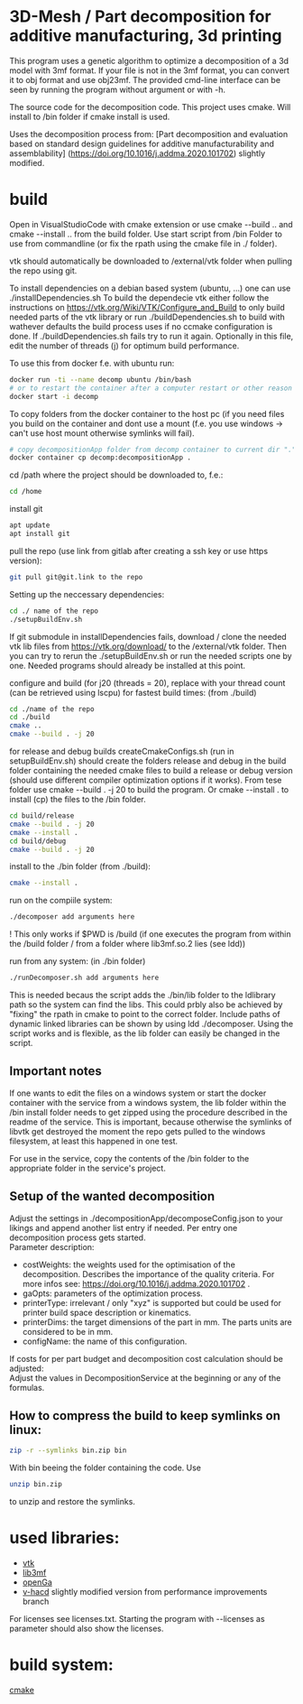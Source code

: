 # 3D-Mesh / Part decomposition for additive manufacturing, 3d printing

This program uses a genetic algorithm to optimize a decomposition of a 3d model with 3mf format.
If your file is not in the 3mf format, you can convert it to obj format and use obj23mf.
The provided cmd-line interface can be seen by running the program without argument or with -h.

The source code for the decomposition code.
This project uses cmake.
Will install to /bin folder if cmake install is used.

Uses the decomposition process from:
[Part decomposition and evaluation based on standard design guidelines for additive manufacturability and assemblability] (https://doi.org/10.1016/j.addma.2020.101702)
slightly modified.


# build
Open in VisualStudioCode with cmake extension or use cmake --build .. and cmake --install .. from the build folder.
Use start script from /bin Folder to use from commandline (or fix the rpath using the cmake file in ./ folder).

vtk should automatically be downloaded to /external/vtk folder when pulling the repo using git.

To install dependencies on a debian based system (ubuntu, ...) one can use ./installDependencies.sh
To build the dependecie vtk either follow the instructions on https://vtk.org/Wiki/VTK/Configure_and_Build to only build needed parts of the vtk library or run ./buildDependencies.sh to build with wathever defaults the build process uses if no ccmake configuration is done.
If ./buildDependencies.sh fails try to run it again.
Optionally in this file, edit the number of threads (j) for optimum build performance.

To use this from docker f.e. with ubuntu run:
``` bash
docker run -ti --name decomp ubuntu /bin/bash
# or to restart the container after a computer restart or other reason it stopped:
docker start -i decomp
```

To copy folders from the docker container to the host pc (if you need files you build on the container and dont use a mount (f.e. you use windows -> can't use host mount otherwise symlinks will fail).
```bash
# copy decompositionApp folder from decomp container to current dir "."
docker container cp decomp:decompositionApp .
```

cd /path where the project should be downloaded to, f.e.:
``` bash
cd /home
```

install git
``` bash
apt update
apt install git
```

pull the repo (use link from gitlab after creating a ssh key or use https version):
``` bash
git pull git@git.link to the repo
```

Setting up the neccessary dependencies:
``` bash
cd ./ name of the repo
./setupBuildEnv.sh
```
If git submodule in installDependencies fails, download / clone the needed vtk lib files from https://vtk.org/download/ to the /external/vtk folder.
Then you can try to rerun the ./setupBuildEnv.sh or run the needed scripts one by one.
Needed programs should already be installed at this point.

configure and build (for j20 (threads = 20), replace with your thread count (can be retrieved using lscpu) for fastest build times:
(from ./build)
``` bash
cd ./name of the repo
cd ./build
cmake ..
cmake --build . -j 20
```
for release and debug builds createCmakeConfigs.sh (run in setupBuildEnv.sh) should create the folders release and debug in the build folder containing the needed cmake files to build a release or debug version (should use different compiler optimization options if it works).
From tese folder use cmake --build . -j 20 to build the program. Or cmake --install . to install (cp) the files to the /bin folder.
``` bash
cd build/release
cmake --build . -j 20
cmake --install .
cd build/debug
cmake --build . -j 20
```

install to the ./bin folder (from ./build):
``` bash
cmake --install .
```


run on the compiile system:
``` bash
./decomposer add arguments here
```
! This only works if $PWD is /build (if one executes the program from within the /build folder / from a folder where lib3mf.so.2 lies (see ldd))

run from any system:
(in ./bin folder)
``` bash
./runDecomposer.sh add arguments here
```
This is needed becaus the script adds the ./bin/lib folder to the ldlibrary path so the system can find the libs.
This could prbly also be achieved by "fixing" the rpath in cmake to point to the correct folder.
Include paths of dynamic linked libraries can be shown by using ldd ./decomposer.
Using the script works and is flexible, as the lib folder can easily be changed in the script.

## Important notes
If one wants to edit the files on a windows system or start the docker container with the service from a windows system, the lib folder within the /bin install folder needs to get zipped using the procedure described in the readme of the service.
This is important, because otherwise the symlinks of libvtk get destroyed the moment the repo gets pulled to the windows filesystem, at least this happened in one test.

For use in the service, copy the contents of the /bin folder to the appropriate folder in the service's project.

## Setup of the wanted decomposition
Adjust the settings in ./decompositionApp/decomposeConfig.json to your likings
and append another list entry if needed.
Per entry one decomposition process gets started. \
Parameter description:
- costWeights: the weights used for the optimisation of the decomposition. Describes the importance of the quality criteria. For more infos see: https://doi.org/10.1016/j.addma.2020.101702 .
- gaOpts: parameters of the optimization process.
- printerType: irrelevant / only "xyz" is supported but could be used for printer build space description or kinematics.
- printerDims: the target dimensions of the part in mm. The parts units are considered to be in mm.
- configName: the name of this configuration.

If costs for per part budget and decomposition cost calculation should be adjusted: \
Adjust the values in DecompositionService at the beginning or any of the formulas.

## How to compress the build to keep symlinks on linux:
```bash
zip -r --symlinks bin.zip bin
```
With bin beeing the folder containing the code.
Use
```bash
unzip bin.zip
```
to unzip and restore the symlinks.

# used libraries:
* [vtk](https://vtk.org/)
* [lib3mf](https://github.com/3MFConsortium/lib3mf)
* [openGa](https://github.com/Arash-codedev/openGA)
* [v-hacd](https://github.com/kmammou/v-hacd) slightly modified version from performance improvements branch

For licenses see licenses.txt.
Starting the program with --licenses as parameter should also show the licenses.

# build system:
[cmake](https://cmake.org/download/)
